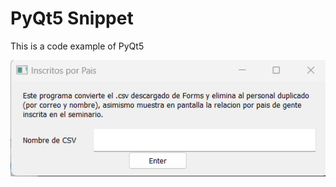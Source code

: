 # PyQt5 Snippet
This is a code example of PyQt5  
<p> </p>
<p> </p>
<p> </p>
<img src="/img/PyQt5-GUI.png" style="max-width: 100%;">

